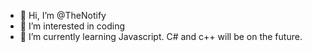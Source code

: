 - 👋 Hi, I’m @TheNotify
- 👀 I’m interested in coding
- 🌱 I’m currently learning Javascript. C# and c++ will be on the future.
